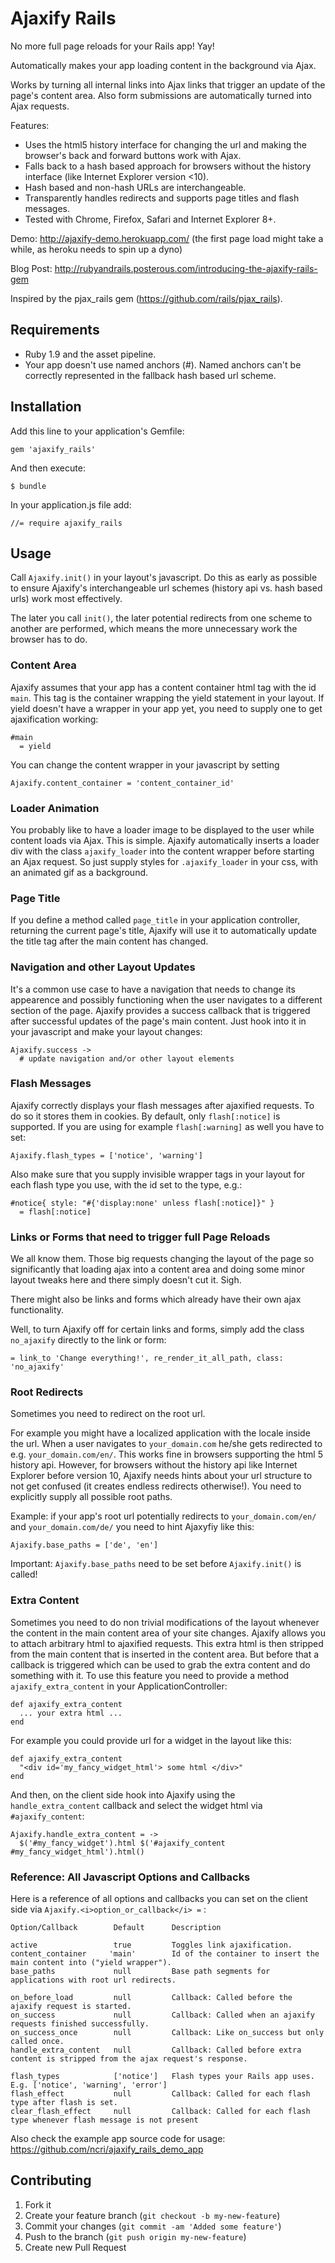 # Ajaxify Rails

No more full page reloads for your Rails app! Yay! 

Automatically makes your app loading content in the background via Ajax.

Works by turning all internal links into Ajax links that trigger an update of the page's content area. 
Also form submissions are automatically turned into Ajax requests.

Features: 

- Uses the html5 history interface for changing the url and making the browser's back and forward buttons work with Ajax.
- Falls back to a hash based approach for browsers without the history interface (like Internet Explorer version <10).
- Hash based and non-hash URLs are interchangeable.
- Transparently handles redirects and supports page titles and flash messages.
- Tested with Chrome, Firefox, Safari and Internet Explorer 8+.

Demo: http://ajaxify-demo.herokuapp.com/ (the first page load might take a while, as heroku needs to spin up a dyno)

Blog Post: http://rubyandrails.posterous.com/introducing-the-ajaxify-rails-gem

Inspired by the pjax_rails gem (https://github.com/rails/pjax_rails).

## Requirements

- Ruby 1.9 and the asset pipeline.
- Your app doesn't use named anchors (#). Named anchors can't be correctly represented in the fallback hash based url scheme.

## Installation

Add this line to your application's Gemfile:

    gem 'ajaxify_rails'

And then execute:

    $ bundle

In your application.js file add:

    //= require ajaxify_rails

## Usage

Call `Ajaxify.init()` in your layout's javascript.
Do this as early as possible to ensure Ajaxify's interchangeable url schemes (history api vs. hash based urls)
work most effectively. 

The later you call `init()`, the later potential redirects from one scheme to another are performed,
which means the more unnecessary work the browser has to do.


### Content Area

Ajaxify assumes that your app has a content container html tag with the id `main`.
This tag is the container wrapping the yield statement in your layout.
If yield doesn't have a wrapper in your app yet, you need to supply one to get ajaxification working:

    #main
      = yield

You can change the content wrapper in your javascript by setting

    Ajaxify.content_container = 'content_container_id'
    
    
### Loader Animation

You probably like to have a loader image to be displayed to the user while content loads via Ajax.
This is simple. Ajaxify automatically inserts a loader div with the class `ajaxify_loader` into
the content wrapper before starting an Ajax request. So just supply styles for `.ajaxify_loader` in your css, with an
animated gif as a background.
    

### Page Title

If you define a method called `page_title` in your application controller, returning the current page's title, Ajaxify will
use it to automatically update the title tag after the main content has changed.

### Navigation and other Layout Updates

It's a common use case to have a navigation that needs to change its appearence and possibly functioning when the user navigates
to a different section of the page. Ajaxify provides a success callback that is triggered after successful
updates of the page's main content. Just hook into it in your javascript and make your layout changes:

    Ajaxify.success ->
      # update navigation and/or other layout elements


### Flash Messages

Ajaxify correctly displays your flash messages after ajaxified requests. To do so it stores them in cookies.
By default, only `flash[:notice]` is supported. If you are using for example `flash[:warning]` as well you have to set:

    Ajaxify.flash_types = ['notice', 'warning']
    
Also make sure that you supply invisible wrapper tags in your layout for each flash type you use, with the id set to the type, e.g.:

    #notice{ style: "#{'display:none' unless flash[:notice]}" }
      = flash[:notice] 
    
### Links or Forms that need to trigger full Page Reloads

We all know them. Those big requests changing the layout of the page so significantly that 
loading ajax into a content area and doing some minor layout tweaks here and there simply doesn't cut it. Sigh.

There might also be links and forms which already have their own ajax functionality.

Well, to turn Ajaxify off for certain links and forms, simply add the class `no_ajaxify` directly to the link or form:

    = link_to 'Change everything!', re_render_it_all_path, class: 'no_ajaxify'


### Root Redirects

Sometimes you need to redirect on the root url. 

For example you might have a localized application with the locale inside the url.
When a user navigates to `your_domain.com` he/she gets redirected to e.g. `your_domain.com/en/`. This works fine in browsers supporting
the html 5 history api. However, for browsers without the history api like Internet Explorer before version 10, Ajaxify needs hints
about your url structure to not get confused (it creates endless redirects otherwise!). You need to explicitly supply all possible root
paths.

Example: if your app's root url potentially redirects to `your_domain.com/en/` and `your_domain.com/de/`
you need to hint Ajaxyfiy like this:

    Ajaxify.base_paths = ['de', 'en']

Important: `Ajaxify.base_paths` need to be set before `Ajaxify.init()` is called!


### Extra Content

Sometimes you need to do non trivial modifications of the layout whenever the content in the main content area of your site changes.
Ajaxify allows you to attach arbitrary html to ajaxified requests. This extra html is then stripped from the main content
that is inserted in the content area. But before that a callback is triggered which can be used to grab the extra content and do something with it.
To use this feature you need to provide a method `ajaxify_extra_content` in your ApplicationController:

    def ajaxify_extra_content
      ... your extra html ...
    end

For example you could provide url for a widget in the layout like this:

    def ajaxify_extra_content
      "<div id='my_fancy_widget_html'> some html </div>"
    end

And then, on the client side hook into Ajaxify using the `handle_extra_content` callback and select the widget html via `#ajaxify_content`:

    Ajaxify.handle_extra_content = ->
      $('#my_fancy_widget').html $('#ajaxify_content #my_fancy_widget_html').html()


### Reference: All Javascript Options and Callbacks

Here is a reference of all options and callbacks you can set on the client side via `Ajaxify.<i>option_or_callback</i> =` :

    Option/Callback        Default      Description

    active                 true         Toggles link ajaxification.
    content_container     'main'        Id of the container to insert the main content into ("yield wrapper").
    base_paths             null         Base path segments for applications with root url redirects.

    on_before_load         null         Callback: Called before the ajaxify request is started.
    on_success             null         Callback: Called when an ajaxify requests finished successfully.
    on_success_once        null         Callback: Like on_success but only called once.
    handle_extra_content   null         Callback: Called before extra content is stripped from the ajax request's response.

    flash_types            ['notice']   Flash types your Rails app uses. E.g. ['notice', 'warning', 'error']
    flash_effect           null         Callback: Called for each flash type after flash is set.
    clear_flash_effect     null         Callback: Called for each flash type whenever flash message is not present

Also check the example app source code for usage: https://github.com/ncri/ajaxify_rails_demo_app


## Contributing

1. Fork it
2. Create your feature branch (`git checkout -b my-new-feature`)
3. Commit your changes (`git commit -am 'Added some feature'`)
4. Push to the branch (`git push origin my-new-feature`)
5. Create new Pull Request